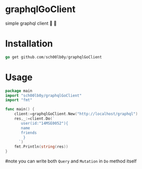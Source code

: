 # graphqlGoClient
simple graphql client 👾 👾
# Installation
```go
go get github.com/sch00lb0y/graphqlGoClient
```
# Usage
```go
package main
import "sch00lb0y/graphqlGoClient"
import "fmt"

func main() {
    client:=graphqlGoClient.New("http://localhost/graphql")
    res,_:=client.Do(`
       user(id:"14MSE0052"){
       name
       friends
        }
      `)
    fmt.Println(string(res))
}
```
#note
you can write both `Query` and `Mutation` in `Do` method itself
